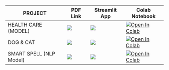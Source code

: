 | PROJECT                 | PDF Link                                                                                                                                     | Streamlit App                                                                                      | Colab Notebook                                                                                                                                                                   |
|-------------------------|----------------------------------------------------------------------------------------------------------------------------------------------|----------------------------------------------------------------------------------------------------|----------------------------------------------------------------------------------------------------------------------------------------------------------------------------------|
| HEALTH CARE (MODEL)        | <a href="PDF_LINK_HERE" target="_parent"><img src="https://img.shields.io/badge/Open in PDF-%23FF0000.svg?style=flat-square&logo=adobe&logoColor=white"/></a> | <a href="STREAMLIT_LINK_HERE" target="_parent"><img src="https://static.streamlit.io/badges/streamlit_badge_black_white.svg"/></a> | <a href="https://colab.research.google.com/drive/193cmxtBXaFStfLhzf2wfCsMvLi0ljGii#scrollTo=nUUxfKFbfzfU" target="_parent"><img src="https://colab.research.google.com/assets/colab-badge.svg" alt="Open In Colab"/></a> |
| DOG & CAT          | <a href="PDF_LINK_HERE" target="_parent"><img src="https://img.shields.io/badge/Open in PDF-%23FF0000.svg?style=flat-square&logo=adobe&logoColor=white"/></a> | <a href="STREAMLIT_LINK_HERE" target="_parent"><img src="https://static.streamlit.io/badges/streamlit_badge_black_white.svg"/></a> | <a href="https://colab.research.google.com/drive/1tiy1s1ABd_3N1QGq3oG0r3hDt9a6lkuZ#scrollTo=AIvwjNNhh85l" target="_parent"><img src="https://colab.research.google.com/assets/colab-badge.svg" alt="Open In Colab"/></a> |
| SMART SPELL (NLP Model)      | <a href="PDF_LINK_HERE" target="_parent"><img src="https://img.shields.io/badge/Open in PDF-%23FF0000.svg?style=flat-square&logo=adobe&logoColor=white"/></a> | <a href="STREAMLIT_LINK_HERE" target="_parent"><img src="https://static.streamlit.io/badges/streamlit_badge_black_white.svg"/></a> | <a href="https://colab.research.google.com/drive/1D12fwGd7pM9Mne9fQyigpdtTasAjYjQf#scrollTo=_-o-wDljiWYO" target="_parent"><img src="https://colab.research.google.com/assets/colab-badge.svg" alt="Open In Colab"/></a> |
